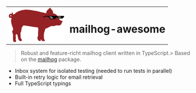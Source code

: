 <p align="center">
<table>
  <tr>
    <td>
      <a href="https://www.npmjs.com/package/ts-configurable">
        <img src="./docs/mailhog-awesome.png" alt="mailhog-awesome" width="150" />
      </a>
    </td>
    <td>
      <h1>
        mailhog-awesome
      </h1>
    </td>
  </tr>
</table>
</p>

>Robust and feature-richt mailhog client written in TypeScript.>
Based on the [mailhog](https://www.npmjs.com/package/mailhog) package.



- Inbox system for isolated testing (needed to run tests in parallel)
- Built-in retry logic for email retrieval
- Full TypeScript typings